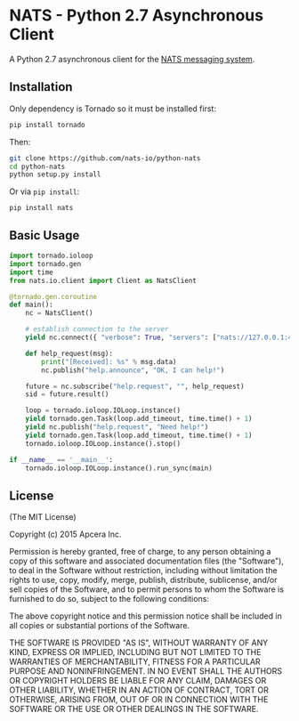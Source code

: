 # NATS - Python 2.7 Asynchronous Client

A Python 2.7 asynchronous client for the [NATS messaging system](https://nats.io).

## Installation

Only dependency is Tornado so it must be installed first:

```bash
pip install tornado
```

Then:

```bash
git clone https://github.com/nats-io/python-nats
cd python-nats
python setup.py install
```

Or via `pip install`:

```
pip install nats
```

## Basic Usage

```python
import tornado.ioloop
import tornado.gen
import time
from nats.io.client import Client as NatsClient

@tornado.gen.coroutine
def main():
    nc = NatsClient()

    # establish connection to the server
    yield nc.connect({ "verbose": True, "servers": ["nats://127.0.0.1:4222"] })

    def help_request(msg):
        print("[Received]: %s" % msg.data)
        nc.publish("help.announce", "OK, I can help!")

    future = nc.subscribe("help.request", "", help_request)
    sid = future.result()

    loop = tornado.ioloop.IOLoop.instance()
    yield tornado.gen.Task(loop.add_timeout, time.time() + 1)
    yield nc.publish("help.request", "Need help!")
    yield tornado.gen.Task(loop.add_timeout, time.time() + 1)
    tornado.ioloop.IOLoop.instance().stop()

if __name__ == '__main__':
    tornado.ioloop.IOLoop.instance().run_sync(main)
```

## License

(The MIT License)

Copyright (c) 2015 Apcera Inc.<br/>

Permission is hereby granted, free of charge, to any person obtaining a copy
of this software and associated documentation files (the "Software"), to
deal in the Software without restriction, including without limitation the
rights to use, copy, modify, merge, publish, distribute, sublicense, and/or
sell copies of the Software, and to permit persons to whom the Software is
furnished to do so, subject to the following conditions:

The above copyright notice and this permission notice shall be included in
all copies or substantial portions of the Software.

THE SOFTWARE IS PROVIDED "AS IS", WITHOUT WARRANTY OF ANY KIND, EXPRESS OR
IMPLIED, INCLUDING BUT NOT LIMITED TO THE WARRANTIES OF MERCHANTABILITY,
FITNESS FOR A PARTICULAR PURPOSE AND NONINFRINGEMENT. IN NO EVENT SHALL THE
AUTHORS OR COPYRIGHT HOLDERS BE LIABLE FOR ANY CLAIM, DAMAGES OR OTHER
LIABILITY, WHETHER IN AN ACTION OF CONTRACT, TORT OR OTHERWISE, ARISING
FROM, OUT OF OR IN CONNECTION WITH THE SOFTWARE OR THE USE OR OTHER DEALINGS
IN THE SOFTWARE.
